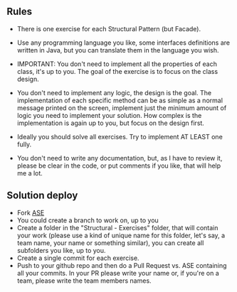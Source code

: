 ## Rules

- There is one exercise for each Structural Pattern (but Facade).

- Use any programming language you like, some interfaces definitions are written in Java, but you can translate them in the language you wish.

- IMPORTANT: You don't need to implement all the properties of each class, it's up to you. The goal of the exercise is to focus on the class design.

- You don't need to implement any logic, the design is the goal. The implementation of each specific method can be as simple as a normal message printed on the screen, implement just the minimum amount of logic you need to implement your solution. How complex is the implementation is again up to you, but focus on the design first.

- Ideally you should solve all exercises. Try to implement AT LEAST one fully.

- You don't need to write any documentation, but, as I have to review it, please be clear in the code, or put comments if you like, that will help me a lot.

## Solution deploy

- Fork [ASE](https://github.com/ComplexPlaneDev/ASE)
- You could create a branch to work on, up to you
- Create a folder in the "Structural - Exercises" folder, that will contain your work (please use a kind of unique name for this folder, let's say, a team name, your name or something similar), you can create all subfolders you like, up to you.
- Create a single commit for each exercise.
- Push to your github repo and then do a Pull Request vs. ASE containing all your commits. In your PR please write your name or, if you're on a team, please write the team members names.
